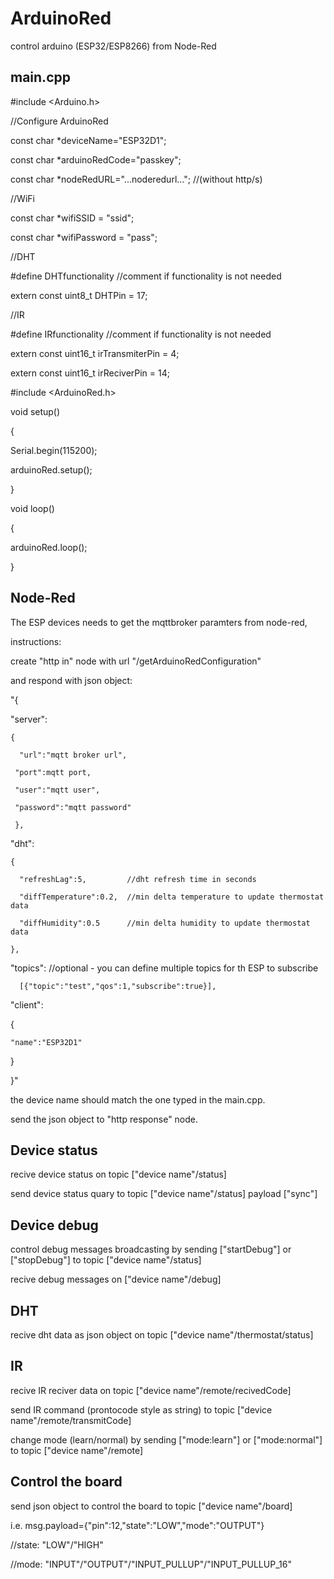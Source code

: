 # ArduinoRed
control arduino (ESP32/ESP8266) from Node-Red


main.cpp
---------
#include <Arduino.h>


//Configure ArduinoRed

const char *deviceName="ESP32D1";

const char *arduinoRedCode="passkey";

const char *nodeRedURL="...noderedurl..."; //(without http/s)


//WiFi

const char *wifiSSID = "ssid";

const char *wifiPassword = "pass";


//DHT

#define DHTfunctionality //comment if functionality is not needed

extern const uint8_t DHTPin = 17;


//IR

#define IRfunctionality //comment if functionality is not needed

extern const uint16_t irTransmiterPin = 4;

extern const uint16_t irReciverPin = 14;


#include <ArduinoRed.h>


void setup()

{

  Serial.begin(115200);
  
  arduinoRed.setup();
  
}

void loop()

{

  arduinoRed.loop();
  
}


Node-Red
--------
The ESP devices needs to get the mqttbroker paramters from node-red,

instructions:

create "http in" node with url "/getArduinoRedConfiguration"

and respond with json object:

"{

  "server":
  
    {
    
      "url":"mqtt broker url",
      
     "port":mqtt port,
     
     "user":"mqtt user",
     
     "password":"mqtt password"
     
     },
     
  "dht":
  
    {
    
      "refreshLag":5,         //dht refresh time in seconds
      
      "diffTemperature":0.2,  //min delta temperature to update thermostat data
      
      "diffHumidity":0.5      //min delta humidity to update thermostat data
      
    },
    
   "topics":                  //optional - you can define multiple topics for th ESP to subscribe
   
      [{"topic":"test","qos":1,"subscribe":true}],
      
   "client":
   
   {
   
    "name":"ESP32D1"
    
   }
   
 }"
 
the device name should match the one typed in the main.cpp.

send the json object to "http response" node.

Device status
-------------

recive device status on topic ["device name"/status]

send device status quary to topic ["device name"/status] payload ["sync"]

Device debug
-------------

control debug messages broadcasting by sending ["startDebug"] or ["stopDebug"] to topic ["device name"/status]

recive debug messages on ["device name"/debug]

DHT
---

recive dht data as json object on topic ["device name"/thermostat/status]

IR
--

recive IR reciver data on topic ["device name"/remote/recivedCode]

send IR command (prontocode style as string) to topic ["device name"/remote/transmitCode]

change mode (learn/normal) by sending ["mode:learn"] or ["mode:normal"] to topic ["device name"/remote]

Control the board
-----------------

send json object to control the board to topic ["device name"/board]

i.e. msg.payload={"pin":12,"state":"LOW","mode":"OUTPUT"}

//state: "LOW"/"HIGH"

//mode: "INPUT"/"OUTPUT"/"INPUT_PULLUP"/"INPUT_PULLUP_16"

